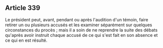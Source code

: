 Article 339
----
Le président peut, avant, pendant ou après l'audition d'un témoin, faire retirer
un ou plusieurs accusés et les examiner séparément sur quelques circonstances du
procès ; mais il a soin de ne reprendre la suite des débats qu'après avoir
instruit chaque accusé de ce qui s'est fait en son absence et ce qui en est
résulté.

